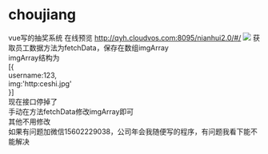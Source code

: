 # choujiang
vue写的抽奖系统
在线预览  http://qyh.cloudvos.com:8095/nianhui2.0/#/
<img src='http://qyh.cloudvos.com:8095/123.png'/>
获取员工数据方法为fetchData，保存在数组imgArray<br>
imgArray结构为<br>
[{<br>
    username:123,<br>
    img:'http:ceshi.jpg'<br>
  }]<br>
现在接口停掉了<br>
手动在方法fetchData修改imgArray即可<br>
其他不用修改<br>
如果有问题加微信15602229038，公司年会我随便写的程序，有问题我看下能不能解决
